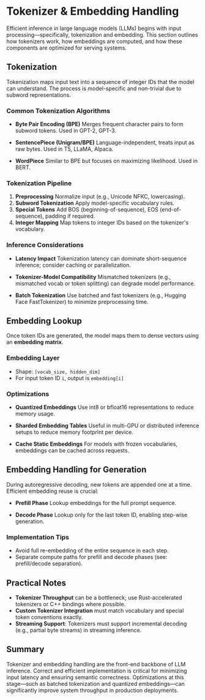 # Tokenizer & Embedding Handling

Efficient inference in large language models (LLMs) begins with input processing—specifically, tokenization and embedding. This section outlines how tokenizers work, how embeddings are computed, and how these components are optimized for serving systems.

## Tokenization

Tokenization maps input text into a sequence of integer IDs that the model can understand. The process is model-specific and non-trivial due to subword representations.

### Common Tokenization Algorithms

- **Byte Pair Encoding (BPE)**
  Merges frequent character pairs to form subword tokens. Used in GPT-2, GPT-3.

- **SentencePiece (Unigram/BPE)**
  Language-independent, treats input as raw bytes. Used in T5, LLaMA, Alpaca.

- **WordPiece**
  Similar to BPE but focuses on maximizing likelihood. Used in BERT.

### Tokenization Pipeline

1. **Preprocessing**
   Normalize input (e.g., Unicode NFKC, lowercasing).
2. **Subword Tokenization**
   Apply model-specific vocabulary rules.
3. **Special Tokens**
   Add BOS (beginning-of-sequence), EOS (end-of-sequence), padding if required.
4. **Integer Mapping**
   Map tokens to integer IDs based on the tokenizer's vocabulary.

### Inference Considerations

- **Latency Impact**
  Tokenization latency can dominate short-sequence inference; consider caching or parallelization.

- **Tokenizer-Model Compatibility**
  Mismatched tokenizers (e.g., mismatched vocab or token splitting) can degrade model performance.

- **Batch Tokenization**
  Use batched and fast tokenizers (e.g., Hugging Face FastTokenizer) to minimize preprocessing time.

## Embedding Lookup

Once token IDs are generated, the model maps them to dense vectors using an **embedding matrix**.

### Embedding Layer

- Shape: `[vocab_size, hidden_dim]`
- For input token ID `i`, output is `embedding[i]`

### Optimizations

- **Quantized Embeddings**
  Use int8 or bfloat16 representations to reduce memory usage.

- **Sharded Embedding Tables**
  Useful in multi-GPU or distributed inference setups to reduce memory footprint per device.

- **Cache Static Embeddings**
  For models with frozen vocabularies, embeddings can be cached across requests.

## Embedding Handling for Generation

During autoregressive decoding, new tokens are appended one at a time. Efficient embedding reuse is crucial:

- **Prefill Phase**
  Lookup embeddings for the full prompt sequence.

- **Decode Phase**
  Lookup only for the last token ID, enabling step-wise generation.

### Implementation Tips

- Avoid full re-embedding of the entire sequence in each step.
- Separate compute paths for prefill and decode phases (see: prefill/decode separation).

## Practical Notes

- **Tokenizer Throughput** can be a bottleneck; use Rust-accelerated tokenizers or C++ bindings where possible.
- **Custom Tokenizer Integration** must match vocabulary and special token conventions exactly.
- **Streaming Support**: Tokenizers must support incremental decoding (e.g., partial byte streams) in streaming inference.

## Summary

Tokenizer and embedding handling are the front-end backbone of LLM inference. Correct and efficient implementation is critical for minimizing input latency and ensuring semantic correctness. Optimizations at this stage—such as batched tokenization and quantized embeddings—can significantly improve system throughput in production deployments.
